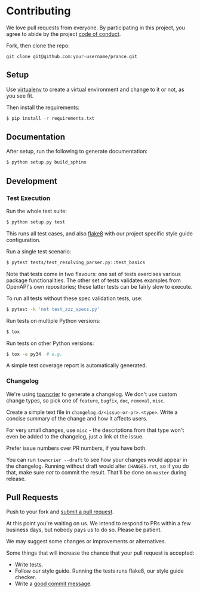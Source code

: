 # Contributing

We love pull requests from everyone. By participating in this project, you
agree to abide by the project [code of conduct].

[code of conduct]: https://github.com/jfinkhaeuser/prance/blob/master/CODE_OF_CONDUCT.md

Fork, then clone the repo:

    git clone git@github.com:your-username/prance.git

## Setup

Use [virtualenv](http://docs.python-guide.org/en/latest/dev/virtualenvs/)
to create a virtual environment and change to it or not, as you see fit.

Then install the requirements:

```bash
$ pip install -r requirements.txt
```

## Documentation

After setup, run the following to generate documentation:

```bash
$ python setup.py build_sphinx
```

## Development

### Test Execution

Run the whole test suite:

```bash
$ python setup.py test
```

This runs all test cases, and also [flake8](http://flake8.pycqa.org/en/latest/)
with our project specific style guide configuration.

Run a single test scenario:

```bash
$ pytest tests/test_resolving_parser.py::test_basics
```

Note that tests come in two flavours: one set of tests exercises various package
functionalities. The other set of tests validates examples from OpenAPI's own
repositories; these latter tests can be fairly slow to execute.

To run all tests without these spec validation tests, use:

```bash
$ pytest -k 'not test_zzz_specs.py'
```

Run tests on multiple Python versions:

```bash
$ tox
```

Run tests on other Python versions:

```bash
$ tox -e py34  # e.g.
```

A simple test coverage report is automatically generated.

### Changelog

We're using [towncrier](https://pypi.org/project/towncrier/) to generate a
changelog. We don't use custom change types, so pick one of `feature`,
`bugfix`, `doc`, `removal`, `misc`.

Create a simple text file in `changelog.d/<issue-or-pr>.<type>`. Write a
concise summary of the change and how it affects users.

For very small changes, use `misc` - the descriptions from that type won't
even be added to the changelog, just a link ot the issue.

Prefer issue numbers over PR numbers, if you have both.

You can run `towncrier --draft` to see how your changes would appear in
the changelog. Running without draft would alter `CHANGES.rst`, so if you
do that, make sure *not* to commit the result. That'll be done on `master`
during release.

## Pull Requests

Push to your fork and [submit a pull request][pr].

[pr]: https://github.com/jfinkhaeuser/prance/compare/

At this point you're waiting on us. We intend to respond to PRs within a few business days,
but nobody pays us to do so. Please be patient.

We may suggest some changes or improvements or alternatives.

Some things that will increase the chance that your pull request is accepted:

* Write tests.
* Follow our style guide. Running the tests runs flake8, our style guide checker.
* Write a [good commit message][commit].

[commit]: http://tbaggery.com/2008/04/19/a-note-about-git-commit-messages.html
